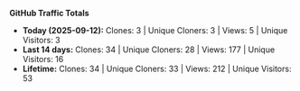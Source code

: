 
**GitHub Traffic Totals**

- **Today (2025-09-12):** Clones: 3 | Unique Cloners: 3 | Views: 5 | Unique Visitors: 3
- **Last 14 days:** Clones: 34 | Unique Cloners: 28 | Views: 177 | Unique Visitors: 16
- **Lifetime:** Clones: 34 | Unique Cloners: 33 | Views: 212 | Unique Visitors: 53
